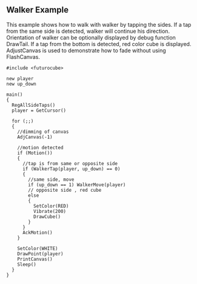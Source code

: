## Walker Example

This example shows how to walk with walker by tapping the sides. If a tap from the same
side is detected, walker will continue his direction. Orientation of walker can
be optionally displayed by debug function DrawTail. If a tap from the bottom is detected, red color
cube is displayed. AdjustCanvas is used to demonstrate how to fade without using FlashCanvas.

```
#include <futurocube>

new player
new up_down

main()
{
  RegAllSideTaps()
  player = GetCursor()

  for (;;)
  {
    //dimming of canvas
    AdjCanvas(-1)

    //motion detected
    if (Motion())
    {
      //tap is from same or opposite side
      if (WalkerTap(player, up_down) == 0)
      {
        //same side, move
        if (up_down == 1) WalkerMove(player)
        // opposite side , red cube
        else
        {
          SetColor(RED)
          Vibrate(200)
          DrawCube()
        }
      }
      AckMotion()
    }

    SetColor(WHITE)
    DrawPoint(player)
    PrintCanvas()
    Sleep()
  }
}
```